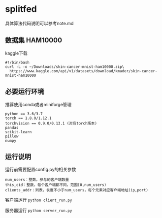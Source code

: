 # splitfed

具体算法代码说明可以参考note.md

## 数据集 HAM10000
kaggle下载
```
#!/bin/bash
curl -L -o ~/Downloads/skin-cancer-mnist-ham10000.zip\
  https://www.kaggle.com/api/v1/datasets/download/kmader/skin-cancer-mnist-ham10000
```

## 必要运行环境
推荐使用conda或者miniforge管理

    python == 3.6/3.7
    torch == 1.8.0/1.12.1
    torchvision == 0.9.0/0.13.1 (对应torch版本)
    pandas    
    scikit-learn
    pillow
    numpy

## 运行说明

运行前需要配置config.py的相关参数

    num_users：整数，参与的客户端数量
    this_cid：整数，每个客户端都不同，范围[0,num_users)
    clients_addr：列表，长度不小于num_users，每个元素对应客户端地址(ip,port)


客户端运行
`python client_run.py`

服务器运行
`python server_run.py`

